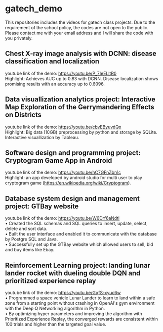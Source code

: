 # gatech_demo
This repositories includes the videos for gatech class projects. Due to the requirement of the school policy, the codes are not open to the public. Please contact me with your email address and I will share the code with you privately.
## Chest X-ray image analysis with DCNN: disease classification and localization
youtube link of the demo: https://youtu.be/P_7IeELltR0   <br /> 
Highlight: Achieves AUC up to 0.83 with DCNN. Disease localization shows promising results with an accuracy up to 0.6096.
## Data visuallization analytics project: Interactive Map Exploration of the Gerrymandering Effects on Districts
youtube link of the demo: https://youtu.be/cbvEByuvdQo     <br /> 
Highlight: Big data (10GB) preprocessing by python and storage by SQLite. Interactive visuallization by Tableau. 
## Software design and programming project: Cryptogram Game App in Android 
youtube link of the demo: https://youtu.be/hC7GFnZbn1c     <br /> 
Highlight: an app developed by android studio for multi user to play cryptogram game (https://en.wikipedia.org/wiki/Cryptogram). 
## Database system design and management project: GTBay website
youtube link of the demo: https://youtu.be/W6Drf6aNdtI     <br /> 
•	Created the SQL schemas and SQL queries to insert, update, select, delete and sort data.<br/>
•	Built the user interface and enabled it to communicate with the database by Postgre SQL and Java.<br/>
•	Successfully set up the GTBay website which allowed users to sell, bid and buy items like Ebay.<br/>
## Reinforcement Learning project: landing lunar lander rocket with dueling double DQN and prioritized experience replay
youtube link of the demo: https://youtu.be/GqfS-xyuc6w  <br /> 
•	Programmed a space vehicle Lunar Lander to learn to land within a safe zone from a starting point without crashing in OpenAI's gym environment with the Deep Q Networking algorithm in Python. <br/>
•	By optimizing hyper parameters and improving the algorithm with Prioritized Experience Replay, the converged rewards are consistent within 100 trials and higher than the targeted goal value.

